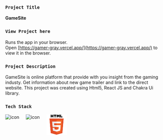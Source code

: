 ### `Project Title`
<b>GameSite</b>

### `View Project here`

Runs the app in your browser.<br />
Open [https://gamer-gray.vercel.app/](https://gamer-gray.vercel.app/) to view it in the browser.


 ### `Project Description`
 
 GameSite is online platform that provide with you insight from the gaming industy.
Get information about new game trailer and link to the direct website.
This project was created using Html5, React JS and Chakra Ui library.

### `Tech Stack`
<div align="left">
  <div style="display: flex; align-items: flex-start;"><img src="https://techstack-generator.vercel.app/js-icon.svg" alt="icon" width="65" height="65" /><img src="https://techstack-generator.vercel.app/react-icon.svg" alt="icon" width="65" height="65" /><img src="https://raw.githubusercontent.com/devicons/devicon/master/icons/html5/html5-original-wordmark.svg" alt="html5" width="65" height="65" /></div>
</div>
